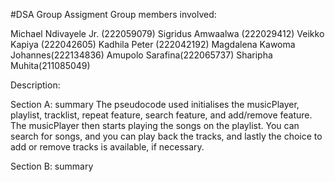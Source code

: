 #DSA Group Assigment
 Group members involved:
 
Michael Ndivayele Jr. (222059079)
Sigridus Amwaalwa (222029412)
Veikko Kapiya (222042605)
Kadhila Peter (222042192)
Magdalena Kawoma Johannes(222134836)
Amupolo Sarafina(222065737)
Sharipha Muhita(211085049)

Description:

Section A: summary
The pseudocode used initialises the musicPlayer, playlist, tracklist, repeat feature, search feature, and add/remove feature. The musicPlayer then starts playing the songs on the playlist. You can search for songs, and you can play back the tracks, and lastly the choice to add or remove tracks is available, if necessary.

Section B: summary
